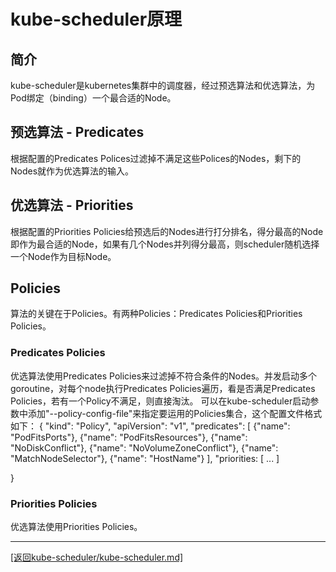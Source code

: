 kube-scheduler原理
======================================================================
## 简介
kube-scheduler是kubernetes集群中的调度器，经过预选算法和优选算法，为Pod绑定（binding）一个最合适的Node。

## 预选算法 - Predicates
根据配置的Predicates Polices过滤掉不满足这些Polices的Nodes，剩下的Nodes就作为优选算法的输入。

## 优选算法 - Priorities
根据配置的Priorities Policies给预选后的Nodes进行打分排名，得分最高的Node即作为最合适的Node，如果有几个Nodes并列得分最高，则scheduler随机选择一个Node作为目标Node。

## Policies
算法的关键在于Policies。有两种Policies：Predicates Policies和Priorities Policies。

### Predicates Policies
优选算法使用Predicates Policies来过滤掉不符合条件的Nodes。并发启动多个goroutine，对每个node执行Predicates Policies遍历，看是否满足Predicates Policies，若有一个Policy不满足，则直接淘汰。
可以在kube-scheduler启动参数中添加"--policy-config-file"来指定要运用的Policies集合，这个配置文件格式如下：
{
    "kind": "Policy",
    "apiVersion": "v1",
    "predicates": [
        {"name": "PodFitsPorts"},
        {"name": "PodFitsResources"},
        {"name": "NoDiskConflict"},
        {"name": "NoVolumeZoneConflict"},
        {"name": "MatchNodeSelector"},
        {"name": "HostName"}
    ],
    "priorities: [
        ...
    ]

}


### Priorities Policies
优选算法使用Priorities Policies。


_______________________________________________________________________
[[返回kube-scheduler/kube-scheduler.md]](./kube-scheduler.md) 


